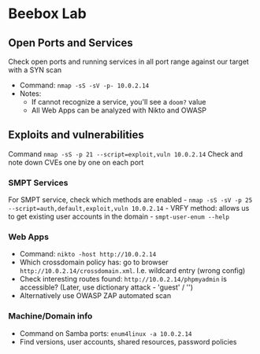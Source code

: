 
# Beebox Lab
## Open Ports and Services
Check open ports and running services in all port range against our target with a SYN scan
- Command: `nmap -sS -sV -p- 10.0.2.14`
- Notes:
    - If cannot recognize a service, you'll see a `doom?` value
    - All Web Apps can be analyzed with Nikto and OWASP
## Exploits and vulnerabilities
Command `nmap -sS -p 21 --script=exploit,vuln 10.0.2.14`
Check and note down CVEs one by one on each port

### SMPT Services
For SMPT service, check which methods are enabled 
    - `nmap -sS -sV -p 25 --script=auth,default,exploit,vuln 10.0.2.14`
    - VRFY method: allows us to get existing user accounts in the domain
    - `smpt-user-enum --help`
### Web Apps
- Command: `nikto -host http://10.0.2.14`
- Which crossdomain policy has: go to browser `http://10.0.2.14/crossdomain.xml`. I.e. wildcard entry (wrong config)
- Check interesting routes found: `http://10.0.2.14/phpmyadmin` is accessible? (Later, use dictionary attack - 'guest' / '')
- Alternatively use OWASP ZAP automated scan

### Machine/Domain info
- Command on Samba ports: `enum4linux -a 10.0.2.14`
- Find versions, user accounts, shared resources, password policies